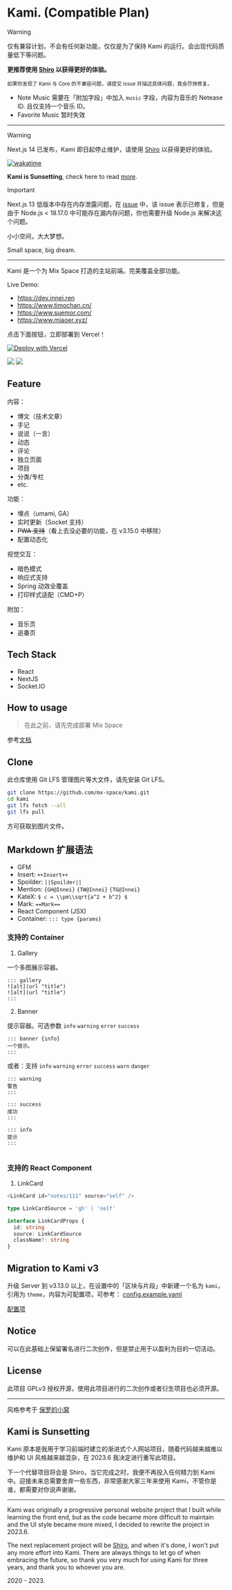 # Kami. (Compatible Plan)

> [!WARNING]  
> 仅有兼容计划，不会有任何新功能，仅仅是为了保持 Kami 的运行。会出现代码质量低下等问题。
> 
> **更推荐使用 [Shiro](https://github.com/Innei/Shiro) 以获得更好的体验。**

<sup>如果你发现了 Kami 与 Core 的不兼容问题，请提交 issue 并描述具体问题，我会尽快修复。</sup>

- Note Music 需要在「附加字段」中加入 `music` 字段，内容为音乐的 Netease ID. 且仅支持一个音乐 ID。
- Favorite Music 暂时失效

---

> [!WARNING]  
> Next.js 14 已发布，Kami 即日起停止维护，请使用 [Shiro](https://github.com/Innei/Shiro) 以获得更好的体验。

[![wakatime](https://wakatime.com/badge/github/mx-space/kami.svg)](https://wakatime.com/badge/github/mx-space/kami)

**Kami is Sunsetting**, check here to read [more](#kami-is-sunsetting).

> [!IMPORTANT]  
> Next.js 13 低版本中存在内存泄露问题，在 [issue](https://github.com/vercel/next.js/issues/49929) 中，该 issue 表示已修复，但是由于 Node.js < 18.17.0 中可能存在漏内存问题，你也需要升级 Node.js 来解决这个问题。

小小空间，大大梦想。

Small space, big dream.

---

Kami 是一个为 Mix Space 打造的主站前端。完美覆盖全部功能。

Live Demo:

- <https://dev.innei.ren>
- <https://www.timochan.cn/>
- <https://www.suemor.com/>
- <https://www.miaoer.xyz/>

点击下面按钮，立即部署到 Vercel！

[![Deploy with Vercel](https://vercel.com/button)](https://vercel.com/new/clone?repository-url=https%3A%2F%2Fgithub.com%2Fmx-space%2Fkami&env=NEXT_PUBLIC_API_URL,NEXT_PUBLIC_GATEWAY_URL&envDescription=API%20%E5%9C%B0%E5%9D%80%E5%92%8C%E7%BD%91%E5%85%B3%E5%9C%B0%E5%9D%80&project-name=kami-web)

![](https://user-images.githubusercontent.com/41265413/169677737-9b407450-ec95-4d30-b5ca-818cf1d18bdb.png)
![](https://github.com/mx-space/docs-images/blob/master/images/bg.jpg?raw=true)

## Feature

内容：

- 博文（技术文章）
- 手记
- 说说（一言）
- 动态
- 评论
- 独立页面
- 项目
- 分类/专栏
- etc.

功能：

- 埋点（umami, GA）
- 实时更新（Socket 支持）
- ~~PWA 支持~~（看上去没必要的功能，在 v3.15.0 中移除）
- 配置动态化

视觉交互：

- 暗色模式
- 响应式支持
- Spring 动效全覆盖
- 打印样式适配（CMD+P）

附加：

- 音乐页
- 追番页

## Tech Stack

- React
- NextJS
- Socket.IO

## How to usage

> 在此之前，请先完成部署 Mix Space

参考[文档](https://mx-space.js.org/deploy/index.html#%E9%83%A8%E7%BD%B2-kami)

## Clone

此仓库使用 Git LFS 管理图片等大文件，请先安装 Git LFS。

```bash
git clone https://github.com/mx-space/kami.git
cd kami
git lfs fetch --all
git lfs pull
```

方可获取到图片文件。

## Markdown 扩展语法

- GFM
- Insert: `++Insert++`
- Spoilder: `||Spoilder||`
- Mention: `{GH@Innei}` `{TW@Innei}` `{TG@Innei}`
- KateX: `$ c = \\pm\\sqrt{a^2 + b^2} $`
- Mark: `==Mark==`
- React Component (JSX)
- Container: `::: type {params}`

### 支持的 Container

1. Gallery

一个多图展示容器。

```mark
::: gallery
![alt](url "title")
![alt](url "title")
:::
```

2. Banner

提示容器。可选参数 `info` `warning` `error` `success`

```mark
::: banner {info}
一个提示。
:::
```

或者：支持 `info` `warning` `error` `success` `warn` `danger`

```mark
::: warning
警告
:::

::: success
成功
:::

::: info
提示
:::


```

### 支持的 React Component

1. LinkCard

```js
<LinkCard id="notes/111" source="self" />
```

```ts
type LinkCardSource = 'gh' | 'self'

interface LinkCardProps {
  id: string
  source: LinkCardSource
  className?: string
}
```

## Migration to Kami v3

升级 Server 到 v3.13.0 以上，在设置中的「区块与片段」中新建一个名为 `kami`，引用为 `theme`，内容为可配置项，可参考： [config.example.yaml](./config.example.yaml)

[配置项](https://mx-docs.shizuri.net/deploy/kami#%E6%9B%B4%E4%B8%BA%E8%AF%A6%E7%BB%86%E7%9A%84%E9%85%8D%E7%BD%AE%E9%A1%B9)

## Notice

可以在此基础上保留署名进行二次创作，但是禁止用于以盈利为目的一切活动。

## License

此项目 GPLv3 授权开源，使用此项目进行的二次创作或者衍生项目也必须开源。

---

风格参考于 [保罗的小窝](https://paul.ren)

## Kami is Sunsetting

Kami 原本是我用于学习前端时建立的渐进式个人网站项目，随着代码越来越难以维护和 UI 风格越来越混杂，在 2023.6 我决定进行重写此项目。

下一个代替项目将会是 Shiro，当它完成之时，我便不再投入任何精力到 Kami 中。迎接未来总需要舍弃一些东西，非常感谢大家三年来使用 Kami，不管你是谁，都需要对你说声谢谢。

---

Kami was originally a progressive personal website project that I built while learning the front end, but as the code became more difficult to maintain and the UI style became more mixed, I decided to rewrite the project in 2023.6.

The next replacement project will be [Shiro](https://github.com/Innei/Shiro), and when it's done, I won't put any more effort into Kami. There are always things to let go of when embracing the future, so thank you very much for using Kami for three years, and thank you to whoever you are.

2020 - 2023.
